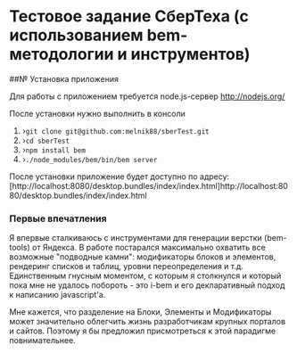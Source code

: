 # Тестовое задание СберТеха (с использованием bem-методологии и инструментов)

##№ Установка приложения

Для работы с приложением требуется node.js-сервер
http://nodejs.org/

После установки нужно выполнить в консоли
    
1. ›`git clone git@github.com:melnik88/sberTest.git`
2. ›`cd sberTest`
3. ›`npm install bem`
4. ›`./node_modules/bem/bin/bem server`

После установки приложение будет доступно по адресу: [http://localhost:8080/desktop.bundles/index/index.html]http://localhost:8080/desktop.bundles/index/index.html

### Первые впечатления

Я впервые сталкиваюсь с инструментами для генерации верстки (bem-tools) от Яндекса. В работе постарался максимально охватить все возможные "подводные камни": модификаторы блоков и элементов, рендеринг списков и таблиц, уровни переопределения и т.д. Единственным гнусным моментом, с которым я столкнулся и который пока мне не удалось побороть - это i-bem и его декларативный подход к написанию javascript'а.

Мне кажется, что разделение на Блоки, Элементы и Модификаторы может значительно облегчить жизнь разработчикам крупных порталов и сайтов.
Поэтому я бы предложил присмотреться к этой парадигме повнимательнее.

